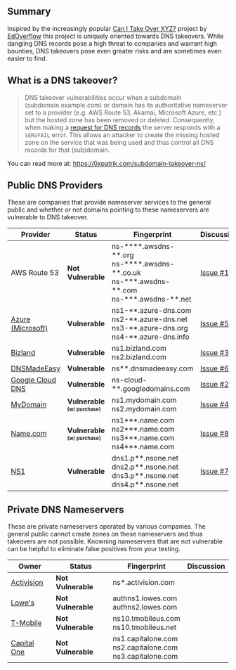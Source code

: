 ## Summary

Inspired by the increasingly popular <a href='https://github.com/EdOverflow/can-i-take-over-xyz' target="_blank">Can I Take Over XYZ?</a> project by <a href='https://github.com/EdOverflow/' target="_blank">EdOverflow</a> this project is uniquely oriented towards DNS takeovers. While dangling DNS records pose a high threat to companies and warrant high bounties, DNS takeovers pose even greater risks and are sometimes even easier to find.

## What is a DNS takeover?

> DNS takeover vulnerabilities occur when a subdomain (subdomain.example.com) or domain has its authoritative nameserver set to a provider (e.g. AWS Route 53, Akamai, Microsoft Azure, etc.) but the hosted zone has been removed or deleted. Consequently, when making a <a href="https://www.diggui.com/#type=A&hostname=github.technology&nameserver=public&public=8.8.8.8&specify=&clientsubnet=&tcp=def&transport=def&mapped=def&nssearch=def&trace=def&recurse=def&edns=def&dnssec=def&subnet=def&cookie=def&all=def&cmd=def&question=def&answer=def&authority=def&additional=def&comments=def&stats=def&multiline=def&short=def&colorize=on" target="_blank">request for DNS records</a> the server responds with a `SERVFAIL` error. This allows an attacker to create the missing hosted zone on the service that was being used and thus control all DNS records for that (sub)domain. <!--For example, if subdomain.example.com was pointing to a GitHub page and the user decided to delete their GitHub page, an attacker can now create a GitHub page, add a CNAME file containing subdomain.example.com, and claim subdomain.example.com.-->

You can read more at: https://0xpatrik.com/subdomain-takeover-ns/

## Public DNS Providers

These are companies that provide nameserver services to the general public and whether or not domains pointing to these nameservers are vulnerable to DNS takeover. 

Provider                                        | Status         | Fingerprint                                                             | Discussion                                                    
--------------------------------------------- | -------------- | -----------------------------------------------------------------------  | -------------------------------------------------------------------------------------------------------------------------------------------
AWS Route 53 | **Not Vulnerable** | ns-\*\*\*\*.awsdns-\*\*.org<br>ns-\*\*\*\*.awsdns-\*\*.co.uk<br>ns-\*\*\*.awsdns-\*\*.com<br>ns-\*\*\*.awsdns-\*\*.net | <a href="https://github.com/libertalialtd/can-i-take-over-dns/issues/1" target="_blank">Issue #1</a>
<a href="https://azure.microsoft.com/" target="_blank">Azure (Microsoft)</a> | **Vulnerable** | ns1-\*\*.azure-dns.com<br>ns2-\*\*.azure-dns.net<br>ns3-\*\*.azure-dns.org<br>ns4-\*\*.azure-dns.info | <a href="https://github.com/libertalialtd/can-i-take-over-dns/issues/5" target="_blank">Issue #5</a>
<a href="https://bizland.com/" target="_blank">Bizland</a> | **Vulnerable** | ns1.bizland.com<br>ns2.bizland.com | <a href="https://github.com/libertalialtd/can-i-take-over-dns/issues/3" target="_blank">Issue #3</a>
<a href="https://dnsmadeeasy.com/" target="_blank">DNSMadeEasy</a> | **Vulnerable** | ns\*\*.dnsmadeeasy.com | <a href="https://github.com/libertalialtd/can-i-take-over-dns/issues/6" target="_blank">Issue #6</a>
<a href="https://cloud.google.com/" target="_blank">Google Cloud DNS</a> | **Vulnerable** | ns-cloud-\*\*.googledomains.com | <a href="https://github.com/libertalialtd/can-i-take-over-dns/issues/2" target="_blank">Issue #2</a>
<a href="https://mydomain.com/" target="_blank">MyDomain</a> | **Vulnerable <sub><sup>(w/ purchase)</sub></sup>** | ns1.mydomain.com<br>ns2.mydomain.com | <a href="https://github.com/libertalialtd/can-i-take-over-dns/issues/4" target="_blank">Issue #4</a>
<a href="https://name.com/" target="_blank">Name.com</a> | **Vulnerable <sub><sup>(w/ purchase)</sub></sup>** | ns1***.name.com<br>ns2***.name.com<br>ns3***.name.com<br>ns4***.name.com | <a href="https://github.com/libertalialtd/can-i-take-over-dns/issues/8" target="_blank">Issue #8</a>
<a href="https://nsone.net/" target="_blank">NS1</a> | **Vulnerable** | dns1.p\*\*.nsone.net<br>dns2.p\*\*.nsone.net<br>dns3.p\*\*.nsone.net<br>dns4.p\*\*.nsone.net | <a href="https://github.com/libertalialtd/can-i-take-over-dns/issues/7" target="_blank">Issue #7</a>


## Private DNS Nameservers

These are private nameservers operated by various companies. The general public cannot create zones on these nameservers and thus takeovers are not possible. Knowning nameservers that are not vulnerable can be helpful to eliminate false positives from your testing. 

Owner                                        | Status         | Fingerprint                                                             | Discussion                                                    
--------------------------------------------- | -------------- | -----------------------------------------------------------------------  | -------------------------------------------------------------------------------------------------------------------------------------------
<a href="https://activision.com/">Activision</a> | **Not Vulnerable** | ns\*.activision.com | 
<a href="https://lowes.com/">Lowe's</a> | **Not Vulnerable** | authns1.lowes.com<br>authns2.lowes.com | 
<a href="https://tmobileus.com/">T-Mobile</a> | **Not Vulnerable** | ns10.tmobileus.com<br>ns10.tmobileus.net | 
<a href="https://capitalone.com/">Capital One</a> | **Not Vulnerable** | ns1.capitalone.com<br>ns2.capitalone.com<br>ns3.capitalone.com | 


